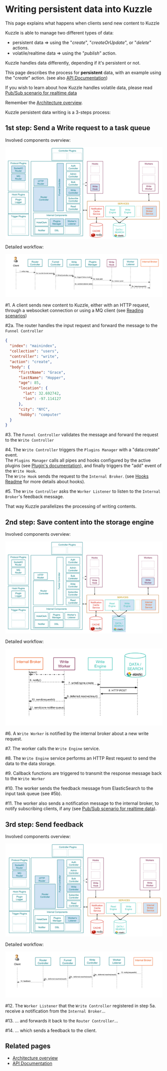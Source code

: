 # Writing persistent data into Kuzzle

This page explains what happens when clients send new content to Kuzzle

Kuzzle is able to manage two different types of data:
* persistent data => using the "_create_", "_createOrUpdate_", or "_delete_" actions.
* volatile/realtime data => using the "_publish_" action.

Kuzzle handles data differently, depending if it's persistent or not.

This page describes the process for **persistent** data, with an example using the "_create_" action.
(see also [API Documentation](http://kuzzleio.github.io/kuzzle-api-documentation/#create))

If you wish to learn about how Kuzzle handles volatile data, please read [Pub/Sub scenario for realtime data](pubsub.md)

Remember the [Architecture overview](../architecture.md).

Kuzzle persistent data writing is a 3-steps process:

## 1st step: Send a Write request to a task queue

Involved components overview:

![persistence_overview1](../images/kuzzle_persistence_scenario_overview1.png)

Detailed workflow:

![persistence_scenario_details1](../images/kuzzle_persistence_scenario_details1.png)

\#1. A client sends new content to Kuzzle, either with an HTTP request, through a websocket connection or using a MQ client (see [Reading scenarios](README.md#Reading-content-from-Kuzzle))

\#2a. The router handles the input request and forward the message to the ```Funnel Controller```

```json
{
  "index": "mainindex",
  "collection": "users",
  "controller": "write",
  "action": "create",
  "body": {
      "firstName": "Grace",
      "lastName": "Hopper",
      "age": 85,
      "location": {
        "lat": 32.692742,
        "lon": -97.114127
      },
      "city": "NYC",
      "hobby": "computer"
  }
}
```

\#3. The ```Funnel Controller``` validates the message and forward the request to the ```Write Controller```

\#4. The ```Write Controller``` triggers the ```Plugins Manager``` with a "data:create" event.<br/>
The ```Plugins Manager``` calls all pipes and hooks configured by the active plugins (see [Plugin's documentation](../plugins.md)), and finally triggers the "add" event of the ```Write Hook```.<br/>
The ```Write Hook``` sends the request to the ```Internal Broker```. (see [Hooks Readme](../../lib/hooks/README.md) for more details about hooks).

\#5. The ```Write Controller``` asks the ```Worker Listener``` to listen to the ```Internal Broker```'s feedback message.

That way Kuzzle parallelizes the processing of writing contents.

## 2nd step: Save content into the storage engine

Involved components overview:

![persistence_overview2](../images/kuzzle_persistence_scenario_overview2.png)

Detailed workflow:

![persistence_scenario_details2](../images/kuzzle_persistence_scenario_details2.png)

\#6. A ```Write Worker``` is notified by the internal broker about a new write request.

\#7. The worker calls the ```Write Engine``` service.

\#8. The ```Write Engine``` service performs an HTTP Rest request to send the data to the data storage.

\#9. Callback functions are triggered to transmit the response message back to the ```Write Worker```

\#10. The worker sends the feedback message from ElasticSearch to the input task queue (see \#5b).

\#11. The worker also sends a notification message to the internal broker, to notify subscribing clients, if any (see [Pub/Sub scenario for realtime data](pubsub.md)).

## 3rd step: Send feedback

Involved components overview:

![persistence_overview3](../images/kuzzle_persistence_scenario_overview3.png)

Detailed workflow:

![persistence_scenario_details3](../images/kuzzle_persistence_scenario_details3.png)

\#12. The ```Worker Listener``` that the ```Write Controller``` registered in step 5a. receive a notification from the ```Internal Broker```...

\#13. ... and forwards it back to the ```Router Controller```...

\#14. ... which sends a feedback to the client.


## Related pages

* [Architecture overview](../architecture.md)
* [API Documentation](http://kuzzleio.github.io/kuzzle-api-documentation)
